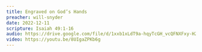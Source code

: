 ```yaml
---
title: Engraved on God’s Hands
preacher: will-snyder
date: 2022-12-11
scripture: Isaiah 49:1-16
audio: https://drive.google.com/file/d/1xxb1xLdT9a-hqyTcGH_vcQFNXFxy-H2c/view
video: https://youtu.be/8UIgaZPKb6g
---
```

